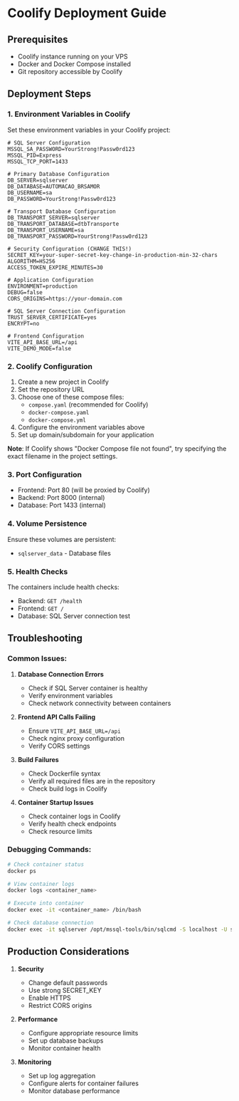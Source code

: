 # Coolify Deployment Guide

## Prerequisites
- Coolify instance running on your VPS
- Docker and Docker Compose installed
- Git repository accessible by Coolify

## Deployment Steps

### 1. Environment Variables in Coolify
Set these environment variables in your Coolify project:

```env
# SQL Server Configuration
MSSQL_SA_PASSWORD=YourStrong!Passw0rd123
MSSQL_PID=Express
MSSQL_TCP_PORT=1433

# Primary Database Configuration
DB_SERVER=sqlserver
DB_DATABASE=AUTOMACAO_BRSAMOR
DB_USERNAME=sa
DB_PASSWORD=YourStrong!Passw0rd123

# Transport Database Configuration
DB_TRANSPORT_SERVER=sqlserver
DB_TRANSPORT_DATABASE=dtbTransporte
DB_TRANSPORT_USERNAME=sa
DB_TRANSPORT_PASSWORD=YourStrong!Passw0rd123

# Security Configuration (CHANGE THIS!)
SECRET_KEY=your-super-secret-key-change-in-production-min-32-chars
ALGORITHM=HS256
ACCESS_TOKEN_EXPIRE_MINUTES=30

# Application Configuration
ENVIRONMENT=production
DEBUG=false
CORS_ORIGINS=https://your-domain.com

# SQL Server Connection Configuration
TRUST_SERVER_CERTIFICATE=yes
ENCRYPT=no

# Frontend Configuration
VITE_API_BASE_URL=/api
VITE_DEMO_MODE=false
```

### 2. Coolify Configuration
1. Create a new project in Coolify
2. Set the repository URL
3. Choose one of these compose files:
   - `compose.yaml` (recommended for Coolify)
   - `docker-compose.yaml` 
   - `docker-compose.yml`
4. Configure the environment variables above
5. Set up domain/subdomain for your application

**Note**: If Coolify shows "Docker Compose file not found", try specifying the exact filename in the project settings.

### 3. Port Configuration
- Frontend: Port 80 (will be proxied by Coolify)
- Backend: Port 8000 (internal)
- Database: Port 1433 (internal)

### 4. Volume Persistence
Ensure these volumes are persistent:
- `sqlserver_data` - Database files

### 5. Health Checks
The containers include health checks:
- Backend: `GET /health`
- Frontend: `GET /`
- Database: SQL Server connection test

## Troubleshooting

### Common Issues:

1. **Database Connection Errors**
   - Check if SQL Server container is healthy
   - Verify environment variables
   - Check network connectivity between containers

2. **Frontend API Calls Failing**
   - Ensure `VITE_API_BASE_URL=/api`
   - Check nginx proxy configuration
   - Verify CORS settings

3. **Build Failures**
   - Check Dockerfile syntax
   - Verify all required files are in the repository
   - Check build logs in Coolify

4. **Container Startup Issues**
   - Check container logs in Coolify
   - Verify health check endpoints
   - Check resource limits

### Debugging Commands:
```bash
# Check container status
docker ps

# View container logs
docker logs <container_name>

# Execute into container
docker exec -it <container_name> /bin/bash

# Check database connection
docker exec -it sqlserver /opt/mssql-tools/bin/sqlcmd -S localhost -U sa -P <password>
```

## Production Considerations

1. **Security**
   - Change default passwords
   - Use strong SECRET_KEY
   - Enable HTTPS
   - Restrict CORS origins

2. **Performance**
   - Configure appropriate resource limits
   - Set up database backups
   - Monitor container health

3. **Monitoring**
   - Set up log aggregation
   - Configure alerts for container failures
   - Monitor database performance